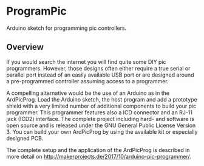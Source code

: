 # ProgramPic
Arduino sketch for programming pic controllers.

## Overview
If you would search the internet you will find quite some DIY pic programmers. However, those designs often either require a true serial or parallel port instead of an easily available USB port or are designed around a pre-programmed controller assuming access to a programmer.
 
A compelling alternative would be the use of an Arduino as in the ArdPicProg. Load the Arduino sketch, the host program and add a prototype shield with a very limited number of additional components to build your pic programmer. This programmer features also a ICD connector and an RJ-11 jack (ICD2) interface. The complete project including hard- and software is open source and is released under the GNU General Public License Version 3. You can build your own ArdPicProg by using the available kit or especially designed PCB.
 
The complete setup and the application of the ArdPicProg is described in more detail on http://makerprojects.de/2017/10/arduino-pic-programmer/.
